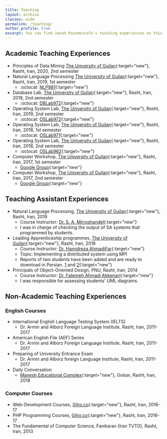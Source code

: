 ```yaml
---
title: Teaching
layout: archive
classes: wide
permalink: /teaching/
author_profile: true
excerpt: You can find Javad Pourmostafa's teaching experiences on this webpage.
---
```

## Academic Teaching Experiences
*   Principles of Data Mining [The University of Guilan](http://ce.guilan.ac.ir){:target="new"}, Rasht, Iran, 2020, 2nd semester
*   Natural Language Processing [The University of Guilan](http://ce.guilan.ac.ir){:target="new"}, Rasht, Iran, 2019, 1st semester
    *   :octocat: [NLP981](https://github.com/JoyeBright/NLP981){:target="new"}
*   Database Lab, [The University of Guilan](http://ce.guilan.ac.ir){:target="new"}, Rasht, Iran, 2019, 2nd semester
    *   :octocat: [DBLab972](https://github.com/JoyeBright/DBLab){:target="new"}
*   Operating System Lab, [The University of Guilan](http://ce.guilan.ac.ir){:target="new"}, Rasht, Iran, 2019, 2nd semester
    *   :octocat: [OSLab972](https://github.com/JoyeBright/OSLab){:target="new"}
*   Operating System Lab, [The University of Guilan](http://ce.guilan.ac.ir){:target="new"}, Rasht, Iran, 2018, 1st semester
    *   :octocat: [OSLab971](https://github.com/JoyeBright/OSLab){:target="new"}
*   Operating System Lab, [The University of Guilan](http://ce.guilan.ac.ir){:target="new"}, Rasht, Iran, 2018, 2nd semester
    *   :octocat: [OSLab962](https://github.com/JoyeBright/OSLab){:target="new"}
*   Computer Workshop, [The University of Guilan](http://ce.guilan.ac.ir){:target="new"}, Rasht, Iran, 2017, 1st semester
    *   <i class="fab fa-google"></i> [Google Group](https://groups.google.com/forum/#!forum/clab961){:target="new"}
*   Computer Workshop, [The University of Guilan](http://ce.guilan.ac.ir){:target="new"}, Rasht, Iran, 2017, 2nd semester
    *   <i class="fab fa-google"></i> [Google Group](https://groups.google.com/forum/#!forum/clab952){:target="new"}

## Teaching Assistant Experiences
*   Natural Language Processing, [The University of Guilan](http://ce.guilan.ac.ir){:target="new"}, Rasht, Iran, 2019
    *   Course Instructor: [Dr. S. A. Mirroshandel](https://nlp.guilan.ac.ir/mirroshandel){:target="new"}
    *   I was in charge of checking the output of SA systems that programmed by students.
*   Leading Apprenticeship programmes, [The University of Guilan](http://ce.guilan.ac.ir){:target="new"}, Rasht, Iran, 2018
    *   Course Instructor: [Dr. Hamidreza AhmadiFar](https://staff.guilan.ac.ir/ahmadifar/){:target="new"}
    *   Topic: Implementing a distributed system using MPI
    *   Reports of two students have been added and are ready to download in Persian. [1](/assets/files/apprenticeship-1.pdf) and [2](/assets/files/apprenticeship-2.pdf){:target="new"}
*   Principals of Object-Oriented Design, PNU, Rasht, Iran, 2014
    *   Course Instructor: [Dr. Fatemeh Ahmadi Abkenari](https://www.researchgate.net/profile/Fatemeh_Ahmadi-Abkenari2){:target="new"}
    *   I was responsible for assessing students' UML diagrams.

## Non-Academic Teaching Experiences
### English Courses
*   International English Language Testing System (IELTS)
    *   Dr. Armin and Alborz Foreign Language Institute, Rasht, Iran, 2011-2017
*   American English File (AEF) Series
    *   Dr. Armin and Alborz Foreign Language Institute, Rasht, Iran, 2011-2017
*   Preparing of University Entrance Exam
    *   Dr. Armin and Alborz foreign Language Institute, Rasht, Iran, 2011-2017
*   Daily Conversation
    *   [Manesh Educational Complex](http://maneshsch.com){:target="new"}, Golsar, Rasht, Iran, 2018

### Computer Courses
*   Web-Development Courses, [Gilro.co](http://gilro.net){:target="new"}, Rasht, Iran, 2016-17
*   PHP Programming Courses, [Gilro.co](http://gilro.net){:target="new"}, Rasht, Iran, 2016-17
*   The Fundamental of Computer Science, Fanikaran (Iran TVTO), Rasht, Iran, 2013



